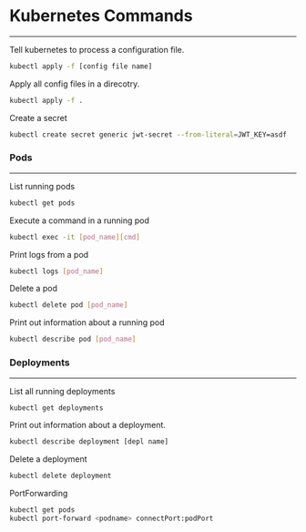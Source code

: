 # Kubernetes Commands

---

Tell kubernetes to process a configuration file.

```sh
kubectl apply -f [config file name]
```

Apply all config files in a direcotry.

```sh
kubectl apply -f .
```

Create a secret

```sh
kubectl create secret generic jwt-secret --from-literal=JWT_KEY=asdf
```

### Pods

---

List running pods

```sh
kubectl get pods
```

Execute a command in a running pod

```sh
kubectl exec -it [pod_name][cmd]
```

Print logs from a pod

```sh
kubectl logs [pod_name]
```

Delete a pod

```sh
kubectl delete pod [pod_name]
```

Print out information about a running pod

```sh
kubectl describe pod [pod_name]
```

### Deployments

---

List all running deployments

```sh
kubectl get deployments
```

Print out information about a deployment.

```sh
kubectl describe deployment [depl name]
```

Delete a deployment

```sh
kubectl delete deployment
```

PortForwarding

```sh
kubectl get pods
kubectl port-forward <podname> connectPort:podPort
```
